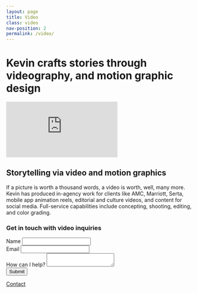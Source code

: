 ```yaml
---
layout: page
title: Video
class: video
nav-position: 2
permalink: /video/
---
```


<div class="hero">
  <div class="content-wrapper">
    <div class="hero__container">
      <h1 class="hero__heading">
        <span class="hero__description-prevent-break">Kevin crafts stories</span>
        <span class="hero__description-prevent-break">through videography,</span>
        <span class="hero__description-prevent-break">and motion graphic design</span>
      </h1>
      <div class="hero__video-wrapper">
        <div class="hero__video-sizer">
          <iframe class="hero__video-embed" src="https://player.vimeo.com/video/156439968" frameborder="0" webkitallowfullscreen mozallowfullscreen allowfullscreen></iframe>
        </div>
      </div>
    </div>
  </div>
</div>

<div class="page-body">
  <div class="content-wrapper">
    <h2 class="page-body__title">Storytelling via video and motion graphics</h2>
    <p class="page-body__copy">
      If a picture is worth a thousand words, a video is worth, well, many more. Kevin has produced in-agency work for clients like AMC, Marriott, Serta, mobile app animation reels, editorial and culture videos, and content for social media. Full-service capabilities include concepting, shooting, editing, and color grading.
    </p>
    <div class="page-body__contact">
      <h3 class="page-body__contact-heading">Get in touch with video inquiries</h3>
      <form class="simpleform hide" id="simpleform" action="https://getsimpleform.com/messages?form_api_token=1b8d5d4e7de55ac5111769f80a7747bf" method="post">
        <!-- the redirect_to is optional, the form will redirect to the referrer on submission -->
        <input type="hidden" name="redirect_to" value="{{ site.url }}/thanks" />
        <!-- all your input fields here.... -->
        <div class="page-body__input-wrapper">
          <label for="name">Name</label>
          <input id="name" type='text' name='name' />
        </div>
        <div class="page-body__input-wrapper">
          <label for="email">Email</label>
          <input id="email" type='text' name='email' />
        </div>
        <div class="page-body__input-wrapper">
          <label for="info">How can I help?</label>
          <textarea id="info" type='text' name='message'></textarea>
        </div>
        <div class="page-body__input-wrapper">
          <div class="page-body__submit-spacer"></div>
          <input type='submit' value='Submit' />
        </div>
      </form>
      <a class="page-body__contact-button" id="toggle-contact-form" href="javascript:;">Contact</a>
    </div>
  </div>
</div>
